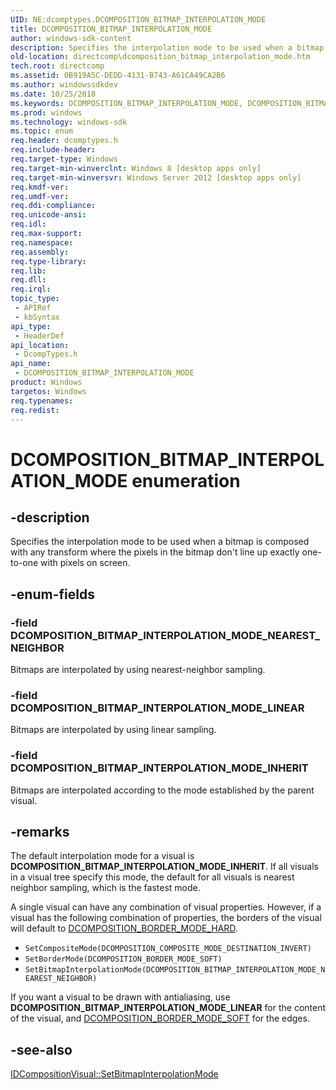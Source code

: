 ```yaml
---
UID: NE:dcomptypes.DCOMPOSITION_BITMAP_INTERPOLATION_MODE
title: DCOMPOSITION_BITMAP_INTERPOLATION_MODE
author: windows-sdk-content
description: Specifies the interpolation mode to be used when a bitmap is composed with any transform where the pixels in the bitmap don't line up exactly one-to-one with pixels on screen.
old-location: directcomp\dcomposition_bitmap_interpolation_mode.htm
tech.root: directcomp
ms.assetid: 0B919A5C-DEDD-4131-B743-A61CA49CA2B6
ms.author: windowssdkdev
ms.date: 10/25/2018
ms.keywords: DCOMPOSITION_BITMAP_INTERPOLATION_MODE, DCOMPOSITION_BITMAP_INTERPOLATION_MODE enumeration [DirectComposition], DCOMPOSITION_BITMAP_INTERPOLATION_MODE_INHERIT, DCOMPOSITION_BITMAP_INTERPOLATION_MODE_LINEAR, DCOMPOSITION_BITMAP_INTERPOLATION_MODE_NEAREST_NEIGHBOR, dcomptypes/DCOMPOSITION_BITMAP_INTERPOLATION_MODE, dcomptypes/DCOMPOSITION_BITMAP_INTERPOLATION_MODE_INHERIT, dcomptypes/DCOMPOSITION_BITMAP_INTERPOLATION_MODE_LINEAR, dcomptypes/DCOMPOSITION_BITMAP_INTERPOLATION_MODE_NEAREST_NEIGHBOR, directcomp.dcomposition_bitmap_interpolation_mode
ms.prod: windows
ms.technology: windows-sdk
ms.topic: enum
req.header: dcomptypes.h
req.include-header: 
req.target-type: Windows
req.target-min-winverclnt: Windows 8 [desktop apps only]
req.target-min-winversvr: Windows Server 2012 [desktop apps only]
req.kmdf-ver: 
req.umdf-ver: 
req.ddi-compliance: 
req.unicode-ansi: 
req.idl: 
req.max-support: 
req.namespace: 
req.assembly: 
req.type-library: 
req.lib: 
req.dll: 
req.irql: 
topic_type:
 - APIRef
 - kbSyntax
api_type:
 - HeaderDef
api_location:
 - DcompTypes.h
api_name:
 - DCOMPOSITION_BITMAP_INTERPOLATION_MODE
product: Windows
targetos: Windows
req.typenames: 
req.redist: 
---
```


# DCOMPOSITION_BITMAP_INTERPOLATION_MODE enumeration


## -description


Specifies the interpolation mode to be used when a bitmap is composed with any transform where the pixels in the bitmap don't line up exactly one-to-one with pixels on screen. 


## -enum-fields




### -field DCOMPOSITION_BITMAP_INTERPOLATION_MODE_NEAREST_NEIGHBOR

Bitmaps are interpolated by using nearest-neighbor sampling.


### -field DCOMPOSITION_BITMAP_INTERPOLATION_MODE_LINEAR

Bitmaps are interpolated by using linear sampling.


### -field DCOMPOSITION_BITMAP_INTERPOLATION_MODE_INHERIT

Bitmaps are interpolated according to the mode established by the parent visual.


## -remarks



The default interpolation mode for a visual is <b>DCOMPOSITION_BITMAP_INTERPOLATION_MODE_INHERIT</b>. If all visuals in a visual tree specify this mode, the default for all visuals is nearest neighbor sampling, which is the fastest mode.

A single visual can have any combination of visual properties. However, if a 
visual has the following combination of properties, the borders of the visual will default 
to <a href="https://msdn.microsoft.com/en-us/library/Hh437365(v=VS.85).aspx">DCOMPOSITION_BORDER_MODE_HARD</a>.



<ul>
<li><code>SetCompositeMode(DCOMPOSITION_COMPOSITE_MODE_DESTINATION_INVERT)
</code></li>
<li><code>SetBorderMode(DCOMPOSITION_BORDER_MODE_SOFT) 
</code></li>
<li><code>SetBitmapInterpolationMode(DCOMPOSITION_BITMAP_INTERPOLATION_MODE_NEAREST_NEIGHBOR)</code></li>
</ul>
If you want a visual to be drawn with antialiasing, use <b>DCOMPOSITION_BITMAP_INTERPOLATION_MODE_LINEAR</b> for the content of the visual, and <a href="https://msdn.microsoft.com/en-us/library/Hh437365(v=VS.85).aspx">DCOMPOSITION_BORDER_MODE_SOFT</a> for the edges.





## -see-also




<a href="https://msdn.microsoft.com/F45A3619-556B-4D2C-BCB0-8D55A1397579">IDCompositionVisual::SetBitmapInterpolationMode</a>
 

 

